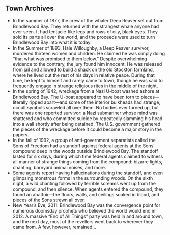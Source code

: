 
## Town Archives

* In the summer of 1877, the crew of the whaler Deep Reaver set out from Brindlewood Bay. They returned with the strangest whale anyone had ever seen. It had tentacle-like legs and rows of oily, black eyes. They sold its parts all over the world, and the proceeds were used to turn Brindlewood Bay into what it is today.
* In the Summer of 1893, Hale Willoughby, a Deep Reaver survivor, murdered thirteen women and children. He claimed he was simply doing “that what was promised to them below.” Despite overwhelming evidence to the contrary, the jury found him innocent. He was released from jail and allowed to build a shack on the old Stockton farmland, where he lived out the rest of his days in relative peace. During that time, he kept to himself and rarely came to town, though he was said to frequently engage in strange religious rites in the middle of the night.
* In the spring of 1942, wreckage from a Nazi U-boat washed ashore at Brindlewood Bay. The U-boat appeared to have been torn to pieces—literally ripped apart—and some of the interior bulkheads had strange, occult symbols scrawled all over them. No bodies ever turned up, but there was one reported survivor: a Nazi submariner whose mind was shattered and who committed suicide by repeatedly slamming his head into a wall shortly after being detained. The U.S. government gathered the pieces of the wreckage before it could become a major story in the papers.
* In the fall of 1992, a group of anti-government separatists called the Sons of Freedom had a standoff against federal agents at the Sons’ compound deep in the woods outside Brindlewood Bay. The standoff lasted for six days, during which time federal agents claimed to witness all manner of strange things coming from the compound: bizarre lights, chanting, barnyard animal noises, and more.
* Some agents report having hallucinations during the standoff, and even glimpsing monstrous forms in the surrounding woods. On the sixth night, a wild chanting followed by terrible screams went up from the compound, and then silence. When agents entered the compound, they found an abattoir—the floors, walls, and ceilings soaked in blood, and pieces of the Sons strewn all over.
* New Year’s Eve, 2011: Brindlewood Bay was the convergence point for numerous doomsday prophets who believed the world would end in 2012. A massive “End of All Things” party was held in and around town, and the next day, most of the revellers went back to wherever they came from. A few, however, remained…
